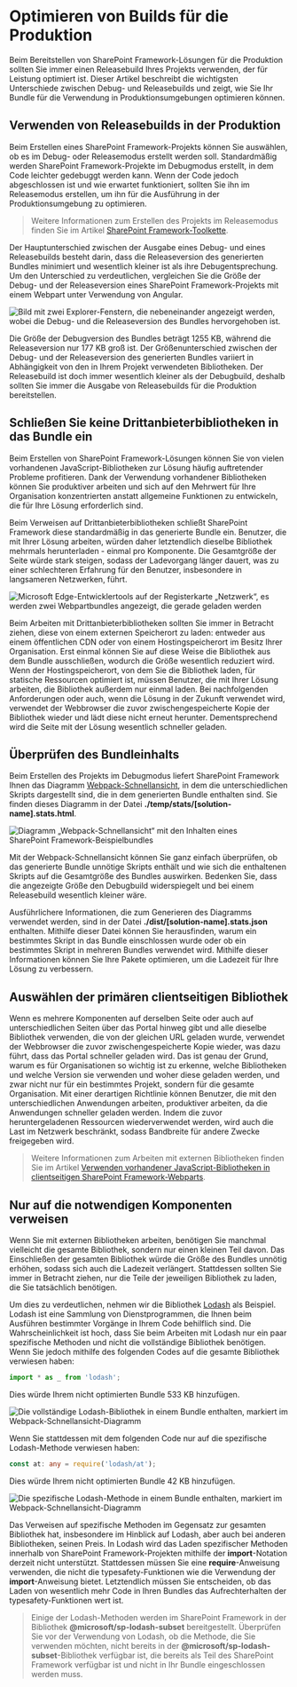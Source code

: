 # <a name="optimize-builds-for-production"></a>Optimieren von Builds für die Produktion

Beim Bereitstellen von SharePoint Framework-Lösungen für die Produktion sollten Sie immer einen Releasebuild Ihres Projekts verwenden, der für Leistung optimiert ist. Dieser Artikel beschreibt die wichtigsten Unterschiede zwischen Debug- und Releasebuilds und zeigt, wie Sie Ihr Bundle für die Verwendung in Produktionsumgebungen optimieren können.

## <a name="use-release-builds-in-production"></a>Verwenden von Releasebuilds in der Produktion

Beim Erstellen eines SharePoint Framework-Projekts können Sie auswählen, ob es im Debug- oder Releasemodus erstellt werden soll. Standardmäßig werden SharePoint Framework-Projekte im Debugmodus erstellt, in dem Code leichter gedebuggt werden kann. Wenn der Code jedoch abgeschlossen ist und wie erwartet funktioniert, sollten Sie ihn im Releasemodus erstellen, um ihn für die Ausführung in der Produktionsumgebung zu optimieren.

> Weitere Informationen zum Erstellen des Projekts im Releasemodus finden Sie im Artikel  [SharePoint Framework-Toolkette](./sharepoint-framework-toolchain).

Der Hauptunterschied zwischen der Ausgabe eines Debug- und eines Releasebuilds besteht darin, dass die Releaseversion des generierten Bundles minimiert und wesentlich kleiner ist als ihre Debugentsprechung. Um den Unterschied zu verdeutlichen, vergleichen Sie die Größe der Debug- und der Releaseversion eines SharePoint Framework-Projekts mit einem Webpart unter Verwendung von Angular.

![Bild mit zwei Explorer-Fenstern, die nebeneinander angezeigt werden, wobei die Debug- und die Releaseversion des Bundles hervorgehoben ist.](../../../images/guidance-productionbuilds-debug-vs-ship-bundle.png)

Die Größe der Debugversion des Bundles beträgt 1255 KB, während die Releaseversion nur 177 KB groß ist. Der Größenunterschied zwischen der Debug- und der Releaseversion des generierten Bundles variiert in Abhängigkeit von den in Ihrem Projekt verwendeten Bibliotheken. Der Releasebuild ist doch immer wesentlich kleiner als der Debugbuild, deshalb sollten Sie immer die Ausgabe von Releasebuilds für die Produktion bereitstellen.

## <a name="dont-include-third-party-libraries-in-the-bundle"></a>Schließen Sie keine Drittanbieterbibliotheken in das Bundle ein

Beim Erstellen von SharePoint Framework-Lösungen können Sie von vielen vorhandenen JavaScript-Bibliotheken zur Lösung häufig auftretender Probleme profitieren. Dank der Verwendung vorhandener Bibliotheken können Sie produktiver arbeiten und sich auf den Mehrwert für Ihre Organisation konzentrierten anstatt allgemeine Funktionen zu entwickeln, die für Ihre Lösung erforderlich sind.

Beim Verweisen auf Drittanbieterbibliotheken schließt SharePoint Framework diese standardmäßig in das generierte Bundle ein. Benutzer, die mit Ihrer Lösung arbeiten, würden daher letztendlich dieselbe Bibliothek mehrmals herunterladen - einmal pro Komponente. Die Gesamtgröße der Seite würde stark steigen, sodass der Ladevorgang länger dauert, was zu einer schlechteren Erfahrung für den Benutzer, insbesondere in langsameren Netzwerken, führt.

![Microsoft Edge-Entwicklertools auf der Registerkarte „Netzwerk“, es werden zwei Webpartbundles angezeigt, die gerade geladen werden](../../../images/guidance-productionbuilds-two-bundles-with-libraries.png)

Beim Arbeiten mit Drittanbieterbibliotheken sollten Sie immer in Betracht ziehen, diese von einem externen Speicherort zu laden: entweder aus einem öffentlichen CDN oder von einem Hostingspeicherort im Besitz Ihrer Organisation. Erst einmal können Sie auf diese Weise die Bibliothek aus dem Bundle ausschließen, wodurch die Größe wesentlich reduziert wird. Wenn der Hostingspeicherort, von dem Sie die Bibliothek laden, für statische Ressourcen optimiert ist, müssen Benutzer, die mit Ihrer Lösung arbeiten, die Bibliothek außerdem nur einmal laden.  Bei nachfolgenden Anforderungen oder auch, wenn die Lösung in der Zukunft verwendet wird, verwendet der Webbrowser die zuvor zwischengespeicherte Kopie der Bibliothek wieder und lädt diese nicht erneut herunter. Dementsprechend wird die Seite mit der Lösung wesentlich schneller geladen.

## <a name="verify-the-contents-of-your-bundle"></a>Überprüfen des Bundleinhalts

Beim Erstellen des Projekts im Debugmodus liefert SharePoint Framework Ihnen das Diagramm [Webpack-Schnellansicht](https://chrisbateman.github.io/webpack-visualizer/), in dem die unterschiedlichen Skripts dargestellt sind, die in dem generierten Bundle enthalten sind. Sie finden dieses Diagramm in der Datei **./temp/stats/[solution-name].stats.html**.

![Diagramm „Webpack-Schnellansicht“ mit den Inhalten eines SharePoint Framework-Beispielbundles](../../../images/guidance-productionbuilds-webpack-visualizer-angular.png)

Mit der Webpack-Schnellansicht können Sie ganz einfach überprüfen, ob das generierte Bundle unnötige Skripts enthält und wie sich die enthaltenen Skripts auf die Gesamtgröße des Bundles auswirken. Bedenken Sie, dass die angezeigte Größe den Debugbuild widerspiegelt und bei einem Releasebuild wesentlich kleiner wäre.

Ausführlichere Informationen, die zum Generieren des Diagramms verwendet werden, sind in der Datei **./dist/[solution-name].stats.json** enthalten. Mithilfe dieser Datei können Sie herausfinden, warum ein bestimmtes Skript in das Bundle einschlossen wurde oder ob ein bestimmtes Skript in mehreren Bundles verwendet wird. Mithilfe dieser Informationen können Sie Ihre Pakete optimieren, um die Ladezeit für Ihre Lösung zu verbessern.

## <a name="choose-your-primary-client-side-library"></a>Auswählen der primären clientseitigen Bibliothek

Wenn es mehrere Komponenten auf derselben Seite oder auch auf unterschiedlichen Seiten über das Portal hinweg gibt und alle dieselbe Bibliothek verwenden, die von der gleichen URL geladen wurde, verwendet der Webbrowser die zuvor zwischengespeicherte Kopie wieder, was dazu führt, dass das Portal schneller geladen wird. Das ist genau der Grund, warum es für Organisationen so wichtig ist zu erkenne, welche Bibliotheken und welche Version sie verwenden und woher diese geladen werden, und zwar nicht nur für ein bestimmtes Projekt, sondern für die gesamte Organisation. Mit einer derartigen Richtlinie können Benutzer, die mit den unterschiedlichen Anwendungen arbeiten, produktiver arbeiten, da die Anwendungen schneller geladen werden. Indem die zuvor heruntergeladenen Ressourcen wiederverwendet werden, wird auch die Last im Netzwerk beschränkt, sodass Bandbreite für andere Zwecke freigegeben wird.

> Weitere Informationen zum Arbeiten mit externen Bibliotheken finden Sie im Artikel [Verwenden vorhandener JavaScript-Bibliotheken in clientseitigen SharePoint Framework-Webparts](../webparts/guidance/use-existing-javascript-libraries).

## <a name="reference-only-the-necessary-components"></a>Nur auf die notwendigen Komponenten verweisen

Wenn Sie mit externen Bibliotheken arbeiten, benötigen Sie manchmal vielleicht die gesamte Bibliothek, sondern nur einen kleinen Teil davon. Das Einschließen der gesamten Bibliothek würde die Größe des Bundles unnötig erhöhen, sodass sich auch die Ladezeit verlängert. Stattdessen sollten Sie immer in Betracht ziehen, nur die Teile der jeweiligen Bibliothek zu laden, die Sie tatsächlich benötigen.

Um dies zu verdeutlichen, nehmen wir die Bibliothek [Lodash](https://lodash.com) als Beispiel. Lodash ist eine Sammlung von Dienstprogrammen, die Ihnen beim Ausführen bestimmter Vorgänge in Ihrem Code behilflich sind. Die Wahrscheinlichkeit ist hoch, dass Sie beim Arbeiten mit Lodash nur ein paar spezifische Methoden und nicht die vollständige Bibliothek benötigen. Wenn Sie jedoch mithilfe des folgenden Codes auf die gesamte Bibliothek verwiesen haben:

```ts
import * as _ from 'lodash';
```

Dies würde Ihrem nicht optimierten Bundle 533 KB hinzufügen.

![Die vollständige Lodash-Bibliothek in einem Bundle enthalten, markiert im Webpack-Schnellansicht-Diagramm](../../../images/guidance-productionbuilds-import-lodash.png)

Wenn Sie stattdessen mit dem folgenden Code nur auf die spezifische Lodash-Methode verwiesen haben:

```ts
const at: any = require('lodash/at');
```

Dies würde Ihrem nicht optimierten Bundle 42 KB hinzufügen.

![Die spezifische Lodash-Methode in einem Bundle enthalten, markiert im Webpack-Schnellansicht-Diagramm](../../../images/guidance-productionbuilds-import-lodash-at.png)

Das Verweisen auf spezifische Methoden im Gegensatz zur gesamten Bibliothek hat, insbesondere im Hinblick auf Lodash, aber auch bei anderen Bibliotheken, seinen Preis. In Lodash wird das Laden spezifischer Methoden innerhalb von SharePoint Framework-Projekten mithilfe der **import**-Notation derzeit nicht unterstützt. Stattdessen müssen Sie eine **require**-Anweisung verwenden, die nicht die typesafety-Funktionen wie die Verwendung der **import**-Anweisung bietet. Letztendlich müssen Sie entscheiden, ob das Laden von wesentlich mehr Code in Ihren Bundles das Aufrechterhalten der typesafety-Funktionen wert ist.

> Einige der Lodash-Methoden werden im SharePoint Framework in der Bibliothek **@microsoft/sp-lodash-subset** bereitgestellt. Überprüfen Sie vor der Verwendung von Lodash, ob die Methode, die Sie verwenden möchten, nicht bereits in der **@microsoft/sp-lodash-subset**-Bibliothek verfügbar ist, die bereits als Teil des SharePoint Framework verfügbar ist und nicht in Ihr Bundle eingeschlossen werden muss.
